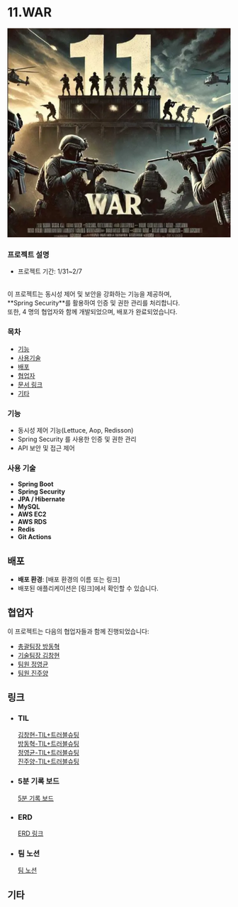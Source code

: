 # 11.WAR
<img src="src/main/resources/static/image.png">

### 프로젝트 설명

- 프로젝트 기간: 1/31~2/7
<br>
이 프로젝트는 동시성 제어 및 보안을 강화하는 기능을 제공하며,<br> **Spring Security**를 활용하여 인증 및 권한 관리를 처리합니다.<br>
또한, 4 명의 협업자와 함께 개발되었으며, 배포가 완료되었습니다.

### 목차

- [기능](#기능-)
- [사용기술](#사용-기술-)
- [배포](#배포-)
- [협업자](#협업자-)
- [문서 링크](#링크-)
- [기타](#기타-)


### 기능  
- 동시성 제어 기능(Lettuce, Aop, Redisson)
- Spring Security 를 사용한 인증 및 권한 관리  
- API 보안 및 접근 제어  

### 사용 기술  
- **Spring Boot**  
- **Spring Security**  
- **JPA / Hibernate**  
- **MySQL**
- **AWS EC2**
- **AWS RDS**
- **Redis**
- **Git Actions**

## 배포  
- **배포 환경**: [배포 환경의 이름 또는 링크]  
- 배포된 애플리케이션은 [링크]에서 확인할 수 있습니다.  

## 협업자  
이 프로젝트는 다음의 협업자들과 함께 진행되었습니다:  
- [총괄팀장 방동혁](https://github.com/HappyBeny)  
- [기술팀장 김창현](https://github.com/chk223)  
- [팀원 정영균](https://github.com/lq0920084)  
- [팀원 진주양](https://github.com/juyangjin)  

## 링크  
- ### TIL
    [김창현-TIL+트러블슈팅](https://velog.io/@kch223/TILEp-61.-동시성-제어-프로젝트)<br>
    [방동혁-TIL+트러블슈팅](https://www.naver.com)<br>
    [정영균-TIL+트러블슈팅](https://www.naver.com)<br>
    [진주양-TIL+트러블슈팅](https://velog.io/@wndid2008/TIL-PLUS-%ED%94%84%EB%A1%9C%EC%A0%9D%ED%8A%B8-2)<br>
- ### 5분 기록 보드
    [5분 기록 보드](https://www.notion.so/teamsparta/5-17b2dc3ef51481f89c43d6274795c5ef)
- ### ERD
    [ERD 링크]()
- ### 팀 노션
    [팀 노션](https://www.notion.so/teamsparta/11-war-20dd3d721abf45c2b41f73d69b2fb49c)
## 기타    
